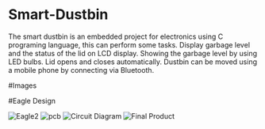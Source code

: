 # Smart-Dustbin
The smart dustbin is an embedded project for electronics using C programing language, this can perform some tasks. Display garbage level and the status of the lid on LCD display. Showing the garbage level by using LED bulbs. Lid opens and closes automatically. Dustbin can be moved using a mobile phone by connecting via Bluetooth.

#Images

#Eagle Design

![Eagle2](https://user-images.githubusercontent.com/78161633/126268230-d2112d25-4b57-4360-a865-2106ff15a816.PNG)
![pcb](https://user-images.githubusercontent.com/78161633/126268258-e5df9adf-fb64-48d8-8954-aceef7f66a2c.jpg)
![Circuit Diagram](https://user-images.githubusercontent.com/78161633/126268297-dde187af-d87b-464e-bd04-45ec226a9883.PNG)
![Final Product](https://user-images.githubusercontent.com/78161633/126268365-548fc470-d2cc-436d-849f-877d53ff796a.jpg)
